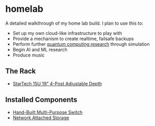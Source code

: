 # homelab

A detailed walkthrough of my home lab build. I plan to use this to:
- Set up my own cloud-like infrastructure to play with
- Provide a mechanism to create realtime, failsafe backups
- Perform further [quantum computing research](https://github.com/jasoncolburne/QuantumComputer.jl) through simulation
- Begin AI and ML research
- Produce music

## The Rack
- [StarTech 15U 19" 4-Post Adjustable Depth](https://www.startech.com/en-ca/server-management/4postrack15u)

## Installed Components
- [Hand-Built Multi-Purpose Switch](switch.md)
- [Network Attached Storage](nas.md)
